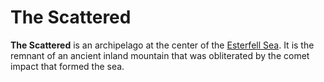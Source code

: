 # The Scattered

**The Scattered** is an archipelago at the center of the [Esterfell Sea](../). It is the remnant of an ancient inland mountain that was obliterated by the comet impact that formed the sea.
